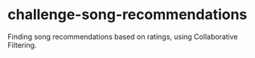 # challenge-song-recommendations

Finding song recommendations based on ratings, using Collaborative Filtering.
